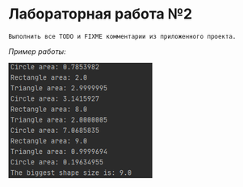 # Лабораторная работа №2
    Выполнить все TODO и FIXME комментарии из приложенного проекта.

*Пример работы:*

![alt text][logo]

[logo]: example.png "Example"